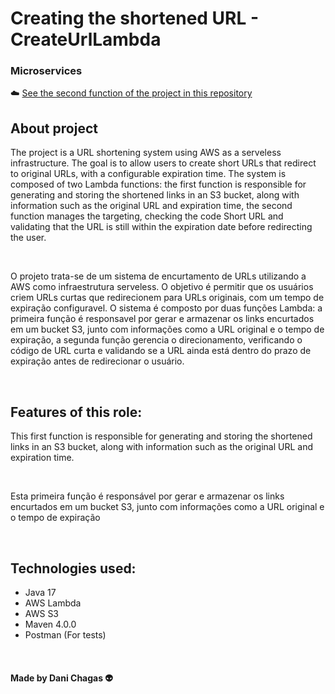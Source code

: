 # Creating the shortened URL - CreateUrlLambda
### Microservices
<p>☁️ <a href="https://github.com/danichagas/RedirectUrShortener">See the second function of the project in this repository</a></p>

## About project
The project is a URL shortening system using AWS as a serveless infrastructure. The goal is to allow users to create short URLs that redirect to original URLs, with a configurable expiration time. The system is composed of two Lambda functions: the first function is responsible for generating and storing the shortened links in an S3 bucket, along with information such as the original URL and expiration time, the second function manages the targeting, checking the code Short URL and validating that the URL is still within the expiration date before redirecting the user.

<br>

O projeto trata-se de um sistema de encurtamento de URLs utilizando a AWS como infraestrutura serveless. O objetivo é permitir que os usuários criem URLs curtas que redirecionem para URLs originais, com um tempo de expiração configuravel. O sistema é composto por duas funções Lambda: a primeira função é responsavel por gerar e armazenar os links encurtados em um bucket S3, junto com informações como a URL original e o tempo de expiração, a segunda função gerencia o direcionamento, verificando o código de URL curta e validando se a URL ainda está dentro do prazo de expiração antes de redirecionar o usuário.

<br>

## Features of this role:
This first function is responsible for generating and storing the shortened links in an S3 bucket, along with information such as the original URL and expiration time.

<br>

Esta primeira função é responsável por  gerar e armazenar os links encurtados em um bucket S3, junto com informações como a URL original e o tempo de expiração

<br>

## Technologies used:
- Java 17
- AWS Lambda
- AWS S3
- Maven 4.0.0
- Postman (For tests)

<br>

#### Made by Dani Chagas 👽